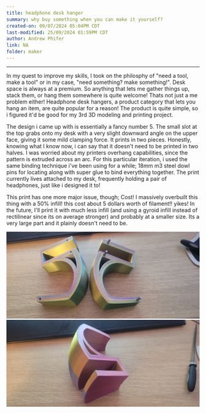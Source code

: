 ```yaml
---
title: headphone desk hanger
summary: why buy something when you can make it yourself?
created-on: 09/07/2024 05:04PM CDT
last-modified: 25/09/2024 01:59PM CDT
author: Andrew Phifer
link: NA
folder: maker
---
```



----
In my quest to improve my skills, I took on the philosphy of "need a tool, make a tool" or in my case, "need something?  make something!".  Desk space is always at a premium.  So anything that lets me gather things up, stack them, or hang them somewhere is quite welcome!  Thats not just a me problem either!  Headphone desk hangers, a product category that lets you hang an item, are quite popular for a reason!  The product is quite simple, so i figured it'd be good for my 3rd 3D modeling and printing project.  

The design i came up with is essentially a fancy number 5.  The small slot at the top grabs onto my desk with a very slight downward angle on the upper face, giving it some mild clamping force.  It prints in two pieces.  Honestly, knowing what I know now, i can say that it doesn't need to be printed in two halves.  I was worried about my printers overhang capabilities, since the pattern is extruded across an arc.  For this particular iteration, i used the same binding technique i've been using for a while; 18mm m3 steel dowl pins  for locating along with super glue to bind everything together.  The print currently lives attached to my desk, frequently holding a pair of headphones, just like i designed it to!

This print has one more major issue, though; Cost!  I massively overbuilt this thing with a 50% infill!  this cost about 5 dollars worth of filament!! yikes!  In the future, I'll print it with much less infill (and using a gyroid infill instead of rectilinear since its on average stronger) and probably at a smaller size.  Its a very large part and it plainly doesn't need to be.

![assembly](/data/maker/headphone-desk-hanger/desk-hanger-assembly-1.jpg)
![final product](/data/maker/headphone-desk-hanger/desk-hanger-final-1.jpg)